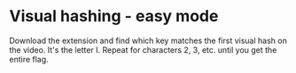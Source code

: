 # Visual hashing - easy mode

Download the extension and find which key matches the first visual hash on the video. It's the letter I. Repeat for characters 2, 3, etc. until you get the entire flag.